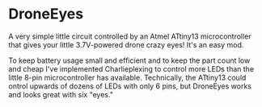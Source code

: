 # DroneEyes
A very simple little circuit controlled by an Atmel ATtiny13 microcontroller that gives your little 3.7V-powered drone crazy eyes! It's an easy mod.

To keep battery usage small and efficient and to keep the part count low and cheap I've implemented Charlieplexing to control more LEDs than the little 8-pin microcontroller has available. Technically, the ATtiny13 could ontrol upwards of dozens of LEDs with only 6 pins, but DroneEyes works and looks great with six "eyes."
